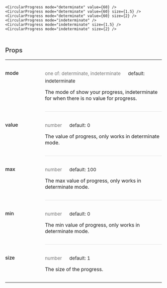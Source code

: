 ```
<CircularProgress mode="determinate" value={60} />
<CircularProgress mode="determinate" value={60} size={1.5} />
<CircularProgress mode="determinate" value={60} size={2} />
<CircularProgress mode="indeterminate" />
<CircularProgress mode="indeterminate" size={1.5} />
<CircularProgress mode="indeterminate" size={2} />
```
<div data-reactid=".0.$=12:0.0.0.1:3"><div style="font-size:15px;letter-spacing:0px;font-weight:400;line-height:24px;padding-top:0px;margin-bottom:13px;color:rgba(0, 0, 0, 0.87);width:100%;box-sizing:border-box;border-top:none;margin-top:0px;" data-reactid=".0.$=12:0.0.0.1:3.$0"><h3 style="font-size:20px;line-height:28px;padding-top:19px;margin-bottom:13px;letter-spacing:0px;font-weight:500;color:rgba(0, 0, 0, 0.87);box-sizing:border-box;" data-reactid=".0.$=12:0.0.0.1:3.$0.0">Props</h3><table style="border-collapse:collapse;border-spacing:0px;box-sizing:border-box;" data-reactid=".0.$=12:0.0.0.1:3.$0.1"><tbody data-reactid=".0.$=12:0.0.0.1:3.$0.1.0"><tr data-reactid=".0.$=12:0.0.0.1:3.$0.1.0.$0"><td style="padding: 32px 24px 32px 0px; vertical-align: top; position: inherit; font-weight: 500; box-sizing: border-box; min-width: 128px;" data-reactid=".0.$=12:0.0.0.1:3.$0.1.0.$0.0">mode</td><td style="padding: 32px 0px; vertical-align: top; width: 100%; border-bottom-style: solid; border-bottom-width: 1px; border-bottom-color: rgb(224, 224, 224); box-sizing: border-box;" data-reactid=".0.$=12:0.0.0.1:3.$0.1.0.$0.1"><p style="margin:0px;font-size:15px;letter-spacing:0px;font-weight:400;line-height:24px;padding-top:0px;margin-bottom:13px;color:rgba(0, 0, 0, 0.87);width:100%;box-sizing:border-box;" data-reactid=".0.$=12:0.0.0.1:3.$0.1.0.$0.1.0"><span style="color:rgba(0, 0, 0, 0.54);padding-right:24px;box-sizing:border-box;" data-reactid=".0.$=12:0.0.0.1:3.$0.1.0.$0.1.0.0">one of: determinate, indeterminate</span><span data-reactid=".0.$=12:0.0.0.1:3.$0.1.0.$0.1.0.1">default: indeterminate</span></p><p style="margin:0px;box-sizing:border-box;" data-reactid=".0.$=12:0.0.0.1:3.$0.1.0.$0.1.1">The mode of show your progress, indeterminate for when there is no value for progress. </p></td></tr><tr data-reactid=".0.$=12:0.0.0.1:3.$0.1.0.$1"><td style="padding: 32px 24px 32px 0px; vertical-align: top; position: inherit; font-weight: 500; box-sizing: border-box; min-width: 128px;" data-reactid=".0.$=12:0.0.0.1:3.$0.1.0.$1.0">value</td><td style="padding: 32px 0px; vertical-align: top; width: 100%; border-bottom-style: solid; border-bottom-width: 1px; border-bottom-color: rgb(224, 224, 224); box-sizing: border-box;" data-reactid=".0.$=12:0.0.0.1:3.$0.1.0.$1.1"><p style="margin:0px;font-size:15px;letter-spacing:0px;font-weight:400;line-height:24px;padding-top:0px;margin-bottom:13px;color:rgba(0, 0, 0, 0.87);width:100%;box-sizing:border-box;" data-reactid=".0.$=12:0.0.0.1:3.$0.1.0.$1.1.0"><span style="color:rgba(0, 0, 0, 0.54);padding-right:24px;box-sizing:border-box;" data-reactid=".0.$=12:0.0.0.1:3.$0.1.0.$1.1.0.0">number</span><span data-reactid=".0.$=12:0.0.0.1:3.$0.1.0.$1.1.0.1">default: 0</span></p><p style="margin:0px;box-sizing:border-box;" data-reactid=".0.$=12:0.0.0.1:3.$0.1.0.$1.1.1">The value of progress, only works in determinate mode. </p></td></tr><tr data-reactid=".0.$=12:0.0.0.1:3.$0.1.0.$2"><td style="padding: 32px 24px 32px 0px; vertical-align: top; position: inherit; font-weight: 500; box-sizing: border-box; min-width: 128px;" data-reactid=".0.$=12:0.0.0.1:3.$0.1.0.$2.0">max</td><td style="padding: 32px 0px; vertical-align: top; width: 100%; border-bottom-style: solid; border-bottom-width: 1px; border-bottom-color: rgb(224, 224, 224); box-sizing: border-box;" data-reactid=".0.$=12:0.0.0.1:3.$0.1.0.$2.1"><p style="margin:0px;font-size:15px;letter-spacing:0px;font-weight:400;line-height:24px;padding-top:0px;margin-bottom:13px;color:rgba(0, 0, 0, 0.87);width:100%;box-sizing:border-box;" data-reactid=".0.$=12:0.0.0.1:3.$0.1.0.$2.1.0"><span style="color:rgba(0, 0, 0, 0.54);padding-right:24px;box-sizing:border-box;" data-reactid=".0.$=12:0.0.0.1:3.$0.1.0.$2.1.0.0">number</span><span data-reactid=".0.$=12:0.0.0.1:3.$0.1.0.$2.1.0.1">default: 100</span></p><p style="margin:0px;box-sizing:border-box;" data-reactid=".0.$=12:0.0.0.1:3.$0.1.0.$2.1.1">The max value of progress, only works in determinate mode. </p></td></tr><tr data-reactid=".0.$=12:0.0.0.1:3.$0.1.0.$3"><td style="padding: 32px 24px 32px 0px; vertical-align: top; position: inherit; font-weight: 500; box-sizing: border-box; min-width: 128px;" data-reactid=".0.$=12:0.0.0.1:3.$0.1.0.$3.0">min</td><td style="padding: 32px 0px; vertical-align: top; width: 100%; border-bottom-style: solid; border-bottom-width: 1px; border-bottom-color: rgb(224, 224, 224); box-sizing: border-box;" data-reactid=".0.$=12:0.0.0.1:3.$0.1.0.$3.1"><p style="margin:0px;font-size:15px;letter-spacing:0px;font-weight:400;line-height:24px;padding-top:0px;margin-bottom:13px;color:rgba(0, 0, 0, 0.87);width:100%;box-sizing:border-box;" data-reactid=".0.$=12:0.0.0.1:3.$0.1.0.$3.1.0"><span style="color:rgba(0, 0, 0, 0.54);padding-right:24px;box-sizing:border-box;" data-reactid=".0.$=12:0.0.0.1:3.$0.1.0.$3.1.0.0">number</span><span data-reactid=".0.$=12:0.0.0.1:3.$0.1.0.$3.1.0.1">default: 0</span></p><p style="margin:0px;box-sizing:border-box;" data-reactid=".0.$=12:0.0.0.1:3.$0.1.0.$3.1.1">The min value of progress, only works in determinate mode. </p></td></tr><tr data-reactid=".0.$=12:0.0.0.1:3.$0.1.0.$4"><td style="padding: 32px 24px 32px 0px; vertical-align: top; position: inherit; font-weight: 500; box-sizing: border-box; min-width: 128px;" data-reactid=".0.$=12:0.0.0.1:3.$0.1.0.$4.0">size</td><td style="padding: 32px 0px; vertical-align: top; width: 100%; border-bottom-style: none; box-sizing: border-box;" data-reactid=".0.$=12:0.0.0.1:3.$0.1.0.$4.1"><p style="margin:0px;font-size:15px;letter-spacing:0px;font-weight:400;line-height:24px;padding-top:0px;margin-bottom:13px;color:rgba(0, 0, 0, 0.87);width:100%;box-sizing:border-box;" data-reactid=".0.$=12:0.0.0.1:3.$0.1.0.$4.1.0"><span style="color:rgba(0, 0, 0, 0.54);padding-right:24px;box-sizing:border-box;" data-reactid=".0.$=12:0.0.0.1:3.$0.1.0.$4.1.0.0">number</span><span data-reactid=".0.$=12:0.0.0.1:3.$0.1.0.$4.1.0.1">default: 1</span></p><p style="margin:0px;box-sizing:border-box;" data-reactid=".0.$=12:0.0.0.1:3.$0.1.0.$4.1.1">The size of the progress.</p></td></tr></tbody></table></div></div>